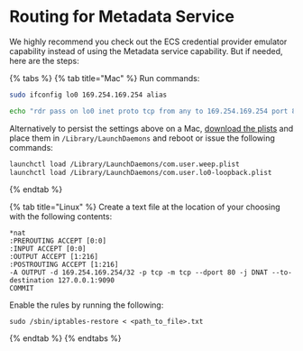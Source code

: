 # Routing for Metadata Service

We highly recommend you check out the ECS credential provider emulator capability instead of using the Metadata service capability. But if needed, here are the steps:

{% tabs %}
{% tab title="Mac" %}
Run commands:

```bash
sudo ifconfig lo0 169.254.169.254 alias

echo "rdr pass on lo0 inet proto tcp from any to 169.254.169.254 port 80 -> 127.0.0.1 port 9090" | sudo pfctl -ef -
```

Alternatively to persist the settings above on a Mac, [download the plists](https://drive.google.com/drive/folders/1Z038jaI1e21t48f94bfCwAjDazYQjTNd) and place them in `/Library/LaunchDaemons` and reboot or issue the following commands:

```bash
launchctl load /Library/LaunchDaemons/com.user.weep.plist
launchctl load /Library/LaunchDaemons/com.user.lo0-loopback.plist
```

{% endtab %}

{% tab title="Linux" %}
Create a text file at the location of your choosing with the following contents:

```text
*nat
:PREROUTING ACCEPT [0:0]
:INPUT ACCEPT [0:0]
:OUTPUT ACCEPT [1:216]
:POSTROUTING ACCEPT [1:216]
-A OUTPUT -d 169.254.169.254/32 -p tcp -m tcp --dport 80 -j DNAT --to-destination 127.0.0.1:9090
COMMIT
```

Enable the rules by running the following:

```text
sudo /sbin/iptables-restore < <path_to_file>.txt
```

{% endtab %}
{% endtabs %}
